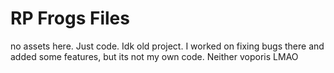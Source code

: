 # RP Frogs Files

no assets here. Just code. Idk old project. I worked on fixing bugs there and added some features, but its not my own code. Neither voporis LMAO

